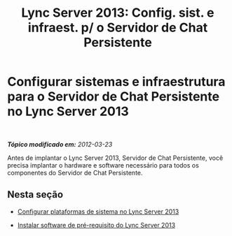﻿---
title: "Lync Server 2013: Config. sist. e infraest. p/ o Servidor de Chat Persistente"
TOCTitle: Configurar sistemas e infraestrutura para o Servidor de Chat Persistente
ms:assetid: d433d056-988d-40f1-9521-5f3e7316756f
ms:mtpsurl: https://technet.microsoft.com/pt-br/library/JJ205290(v=OCS.15)
ms:contentKeyID: 49308211
ms.date: 05/19/2016
mtps_version: v=OCS.15
ms.translationtype: HT
---

# Configurar sistemas e infraestrutura para o Servidor de Chat Persistente no Lync Server 2013

 

_**Tópico modificado em:** 2012-03-23_

Antes de implantar o Lync Server 2013, Servidor de Chat Persistente, você precisa implantar o hardware e software necessário para todos os componentes do Servidor de Chat Persistente.

## Nesta seção

  - [Configurar plataformas de sistema no Lync Server 2013](lync-server-2013-set-up-system-platforms.md)

  - [Instalar software de pré-requisito do Lync Server 2013](lync-server-2013-install-lync-server-2013-prerequisite-software.md)

